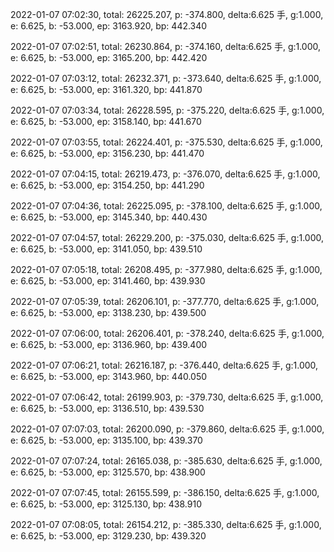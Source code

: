 2022-01-07 07:02:30, total: 26225.207, p: -374.800, delta:6.625 手, g:1.000, e: 6.625, b: -53.000, ep: 3163.920, bp: 442.340

2022-01-07 07:02:51, total: 26230.864, p: -374.160, delta:6.625 手, g:1.000, e: 6.625, b: -53.000, ep: 3165.200, bp: 442.420

2022-01-07 07:03:12, total: 26232.371, p: -373.640, delta:6.625 手, g:1.000, e: 6.625, b: -53.000, ep: 3161.320, bp: 441.870

2022-01-07 07:03:34, total: 26228.595, p: -375.220, delta:6.625 手, g:1.000, e: 6.625, b: -53.000, ep: 3158.140, bp: 441.670

2022-01-07 07:03:55, total: 26224.401, p: -375.530, delta:6.625 手, g:1.000, e: 6.625, b: -53.000, ep: 3156.230, bp: 441.470

2022-01-07 07:04:15, total: 26219.473, p: -376.070, delta:6.625 手, g:1.000, e: 6.625, b: -53.000, ep: 3154.250, bp: 441.290

2022-01-07 07:04:36, total: 26225.095, p: -378.100, delta:6.625 手, g:1.000, e: 6.625, b: -53.000, ep: 3145.340, bp: 440.430

2022-01-07 07:04:57, total: 26229.200, p: -375.030, delta:6.625 手, g:1.000, e: 6.625, b: -53.000, ep: 3141.050, bp: 439.510

2022-01-07 07:05:18, total: 26208.495, p: -377.980, delta:6.625 手, g:1.000, e: 6.625, b: -53.000, ep: 3141.460, bp: 439.930

2022-01-07 07:05:39, total: 26206.101, p: -377.770, delta:6.625 手, g:1.000, e: 6.625, b: -53.000, ep: 3138.230, bp: 439.500

2022-01-07 07:06:00, total: 26206.401, p: -378.240, delta:6.625 手, g:1.000, e: 6.625, b: -53.000, ep: 3136.960, bp: 439.400

2022-01-07 07:06:21, total: 26216.187, p: -376.440, delta:6.625 手, g:1.000, e: 6.625, b: -53.000, ep: 3143.960, bp: 440.050

2022-01-07 07:06:42, total: 26199.903, p: -379.730, delta:6.625 手, g:1.000, e: 6.625, b: -53.000, ep: 3136.510, bp: 439.530

2022-01-07 07:07:03, total: 26200.090, p: -379.860, delta:6.625 手, g:1.000, e: 6.625, b: -53.000, ep: 3135.100, bp: 439.370

2022-01-07 07:07:24, total: 26165.038, p: -385.630, delta:6.625 手, g:1.000, e: 6.625, b: -53.000, ep: 3125.570, bp: 438.900

2022-01-07 07:07:45, total: 26155.599, p: -386.150, delta:6.625 手, g:1.000, e: 6.625, b: -53.000, ep: 3125.130, bp: 438.910

2022-01-07 07:08:05, total: 26154.212, p: -385.330, delta:6.625 手, g:1.000, e: 6.625, b: -53.000, ep: 3129.230, bp: 439.320